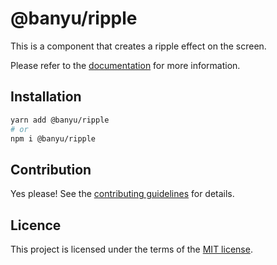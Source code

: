 # @banyu/ripple

This is a component that creates a ripple effect on the screen.

Please refer to the [documentation](https://localhost:3000/docs/components/button) for more information.

## Installation

```sh
yarn add @banyu/ripple
# or
npm i @banyu/ripple
```

## Contribution

Yes please! See the
[contributing guidelines](https://github.com/Atnic/banyu/blob/master/CONTRIBUTING.md)
for details.

## Licence

This project is licensed under the terms of the
[MIT license](https://github.com/Atnic/banyu/blob/master/LICENSE).
